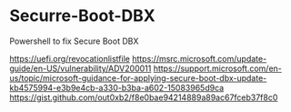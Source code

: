 # Securre-Boot-DBX
Powershell to fix Secure Boot DBX

https://uefi.org/revocationlistfile
https://msrc.microsoft.com/update-guide/en-US/vulnerability/ADV200011
https://support.microsoft.com/en-us/topic/microsoft-guidance-for-applying-secure-boot-dbx-update-kb4575994-e3b9e4cb-a330-b3ba-a602-15083965d9ca
https://gist.github.com/out0xb2/f8e0bae94214889a89ac67fceb37f8c0
